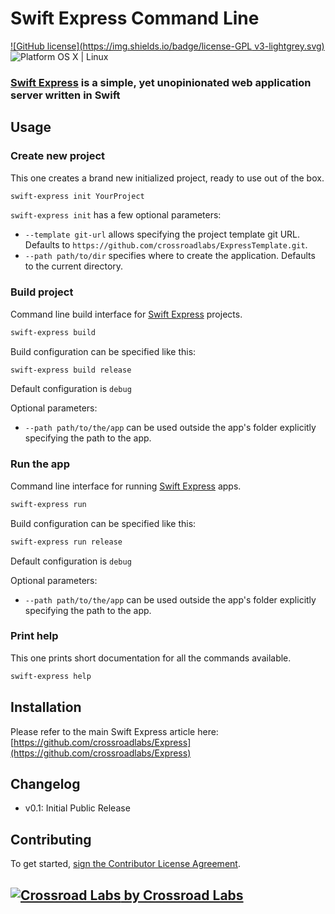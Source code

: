 # Swift Express Command Line

[![GitHub license](https://img.shields.io/badge/license-GPL v3-lightgrey.svg)](https://raw.githubusercontent.com/crossroadlabs/ExpressCommandLine/master/LICENSE)
![Platform OS X | Linux](https://img.shields.io/badge/platform-OS%20X%20%7C%20Linux-orange.svg)

### [Swift Express](https://github.com/crossroadlabs/Express) is a simple, yet unopinionated web application server written in Swift

## Usage

### Create new project

This one creates a brand new initialized project, ready to use out of the box.

```sh
swift-express init YourProject
```

`swift-express init` has a few optional parameters:

* `--template git-url` allows specifying the project template git URL. Defaults to `https://github.com/crossroadlabs/ExpressTemplate.git`.
* `--path path/to/dir` specifies where to create the application. Defaults to the current directory.

### Build project

Command line build interface for [Swift Express](https://github.com/crossroadlabs/Express) projects.

```sh
swift-express build
```

Build configuration can be specified like this:

```sh
swift-express build release
```

Default configuration is `debug`

Optional parameters:

* `--path path/to/the/app` can be used outside the app's folder explicitly specifying the path to the app.

### Run the app

Command line interface for running [Swift Express](https://github.com/crossroadlabs/Express) apps.

```sh
swift-express run
```

Build configuration can be specified like this:

```sh
swift-express run release
```

Default configuration is `debug`

Optional parameters:

* `--path path/to/the/app` can be used outside the app's folder explicitly specifying the path to the app.

### Print help

This one prints short documentation for all the commands available.

```sh
swift-express help
```

## Installation

Please refer to the main Swift Express article here: [https://github.com/crossroadlabs/Express](https://github.com/crossroadlabs/Express)

## Changelog

* v0.1: Initial Public Release

## Contributing

To get started, <a href="https://www.clahub.com/agreements/crossroadlabs/ExpressCommandLine">sign the Contributor License Agreement</a>.

## [![Crossroad Labs](http://i.imgur.com/iRlxgOL.png?1) by Crossroad Labs](http://www.crossroadlabs.xyz/)
